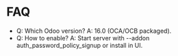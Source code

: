 # FAQ

- Q: Which Odoo version? A: 16.0 (OCA/OCB packaged).
- Q: How to enable? A: Start server with --addon auth_password_policy_signup or install in UI.
